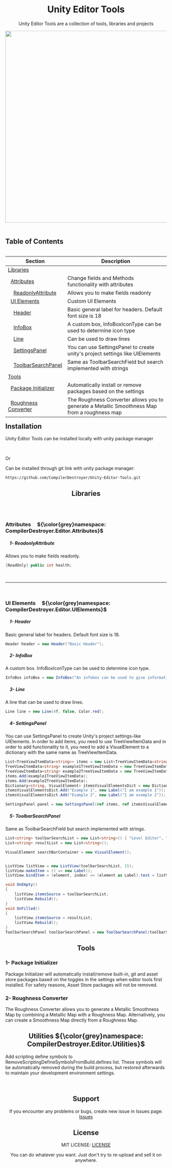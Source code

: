 <!----------------------------------------------------Main Header Part------------------------------------------------------------------ -->
<h1 align="center">Unity Editor Tools</h1>

<p align="center"> Unity Editor Tools are a collection of tools, libraries and projects</p>
 <div align="center">
<img align= "center" src= https://github.com/user-attachments/assets/84d389a1-df42-46e8-889d-687fad040e25 width="600">
</div>

<br>

<!-- ----------------------------------------------------Table of Contents----------------------------------------------------- -->
## Table of Contents

<table align="left" border="0" cellpadding="10" cellspacing="0">
  <thead>
    <tr>
      <th>Section</th>
      <th>Description</th>
    </tr>
  </thead>
  <tbody>
    <tr>
      <td><a href="#Libraries">Libraries</a></td>
      <td></td>
    </tr>
      <tr>
      <td>&nbsp;&nbsp;<a href="#Attributes">Attributes</a></td>
      <td>Change fields and Methods functionality with attributes</td>
    </tr>
      <tr>
      <td>&nbsp;&nbsp;&nbsp;&nbsp;<a href="#1--ReadonlyAttribute">ReadonlyAttribute</a></td>
      <td>Allows you to make fields readonly</td>
    </tr>
     <tr>
      <td>&nbsp;&nbsp;<a href="#UI-Elements">UI Elements</a></td>
      <td>Custom UI Elements</td>
    </tr>
    <tr>
      <td>&nbsp;&nbsp;&nbsp;&nbsp;<a href="#1--Header">Header</a></td>
      <td>Basic general label for headers. Default font size is 18</td>
    </tr>
     <tr>
      <td>&nbsp;&nbsp;&nbsp;&nbsp;<a href="#2--InfoBox">InfoBox</a></td>
      <td>A custom box, InfoBoxIconType can be used to determine icon type</td>
    </tr>
     <tr>
      <td>&nbsp;&nbsp;&nbsp;&nbsp;<a href="#3--Line">Line</a></td>
      <td>Can be used to draw lines</td>
    </tr>
     <tr>
      <td>&nbsp;&nbsp;&nbsp;&nbsp;<a href="#4--SettingsPanel">SettingsPanel</a></td>
      <td>You can use SettingsPanel to create unity's project settings like UIElements</td>
    </tr>
     <tr>
      <td>&nbsp;&nbsp;&nbsp;&nbsp;<a href="#5--ToolbarSearchPanel">ToolbarSearchPanel</a></td>
      <td>Same as ToolbarSearchField but search implemented with strings</td>
    </tr>
    <tr>
      <td><a href="#Tools">Tools</a></td>
      <td></td>
    </tr>
    <tr>
      <td>&nbsp;&nbsp;<a href="#1--Package-Initializer">Package Initializer</a></td>
      <td>Automatically install or remove packages based on the settings</td>
    </tr>
       <tr>
      <td>&nbsp;&nbsp;<a href="#2--Roughness-Converter">Roughness Converter</a></td>
      <td>The Roughness Converter allows you to generate a Metallic Smoothness Map from a roughness map</td>
    </tr>
  </tbody>
</table>
<!-- -------------------------------------------------------------------------------------------------------------------------- -->




<!----------------------------------------------------Installation Part------------------------------------------------------------------ -->
## Installation

<!--Local Installation Part-->
 Unity Editor Tools can be installed locally with unity package manager

<!--Git Installation Part-->
<br>


Or

Can be installed through git link with unity package manager:


```
https://github.com/CompilerDestroyer/Unity-Editor-Tools.git
```

<!-- ------------------------------------------------------------------------------------------------------------------------------- -->


<h2 align="center">Libraries</h2>
<br>
<br>
<h3>Attributes &nbsp;&nbsp;&nbsp; ${\color{grey}namespace: CompilerDestroyer.Editor.Attributes}$</h3>


<h5 align="left">&nbsp;&nbsp;&nbsp;&nbsp;1- ReadonlyAttribute</h5>
<p>Allows you to make fields readonly.</p>

```csharp
[ReadOnly] public int health;
```
<br>

---

<br>
<h3>UI Elements &nbsp;&nbsp;&nbsp; ${\color{grey}namespace: CompilerDestroyer.Editor.UIElements}$</h3>

<h5 align="left">&nbsp;&nbsp;&nbsp;&nbsp;1- Header</h5>
<p>Basic general label for headers. Default font size is 18.</p>

```csharp
Header header = new Header("Basic Header");
```

<h5 align="left">&nbsp;&nbsp;&nbsp;&nbsp;2- InfoBox</h5>
<p>A custom box. InfoBoxIconType can be used to determine icon type.</p>

```cs
InfoBox infoBox = new InfoBox("An infobox can be used to give information", InfoBoxIconType.Info, 3f);
```

<h5 align="left">&nbsp;&nbsp;&nbsp;&nbsp;3- Line</h5>
<p>A line that can be used to draw lines.</p>

```csharp
Line line = new Line(4f, false, Color.red);
```

<h5 align="left">&nbsp;&nbsp;&nbsp;&nbsp;4- SettingsPanel</h5>
<p>You can use SettingsPanel to create Unity's project settings-like UIElements.
 In order to add items, you need to use TreeViewItemData<string> and in order to add functionality to it, you need to add a VisualElement to a dictionary with the same name as TreeViewItemData<string>.</p>

```cs
List<TreeViewItemData<string>> items = new List<TreeViewItemData<string>>();
TreeViewItemData<string> example1TreeViewItemData = new TreeViewItemData<string>(0, "Example 1");
TreeViewItemData<string> example2TreeViewItemData = new TreeViewItemData<string>(1, "Example 2");
items.Add(example1TreeViewItemData);
items.Add(example2TreeViewItemData);
Dictionary<string, VisualElement> itemsVisualElementsDict = new Dictionary<string, VisualElement>();
itemsVisualElementsDict.Add("Example 1", new Label("I am example 1"));
itemsVisualElementsDict.Add("Example 2", new Label("I am example 2"));

SettingsPanel panel = new SettingsPanel(ref items, ref itemsVisualElementsDict);
```

<h5 align="left">&nbsp;&nbsp;&nbsp;&nbsp;5- ToolbarSearchPanel</h5>
<p>Same as ToolbarSearchField but search implemented with strings.</p>

```cs
List<string> toolbarSearchList = new List<string>() { "Level Editor", "Terrain Licker", "Inspector Destroyer", "Mesh Consumer" };
List<string> resultList = new List<string>();

VisualElement searchBarContainer = new VisualElement();


ListView listView = new ListView(toolbarSearchList, 15);
listView.makeItem = () => new Label();
listView.bindItem = (element, index) => (element as Label).text = listView.itemsSource[index] as string;

void OnEmpty()
{
    listView.itemsSource = toolbarSearchList;
    listView.Rebuild();
}
void OnFilled()
{
    listView.itemsSource = resultList;
    listView.Rebuild();
}
ToolbarSearchPanel toolbarSearchPanel = new ToolbarSearchPanel(toolbarSearchList, resultList, OnEmpty, OnFilled);
```

<h2 align="center">Tools</h2>
<h3 align="left">1- Package Initializer</h3>
<p>Package Initializer will automatically install/remove built-in, git and asset store packages based on the toggles in the settings when editor tools first installed.
 For safety reasons, Asset Store packages will not be removed.</p>


<h3 align="left">2- Roughness Converter</h3>

<p>The Roughness Converter allows you to generate a Metallic Smoothness Map by combining a Metallic Map with a Roughness Map.
 Alternatively, you can create a Smoothness Map directly from a Roughness Map.</p>

<h2 align="center">Utilities ${\color{grey}namespace: CompilerDestroyer.Editor.Utilities}$</h2>
<p>Add scripting define symbols to RemoveScriptingDefineSymbolsFromBuild.defines list.
 These symbols will be automatically removed during the build process, but restored afterwards to maintain your development environment settings.</p>


<div align="left">


</div>
<br>


<!-- ------------------------------------------------------------------------------------------------------------------------------- -->

<!-- Support -->
<div align= "center">
<h2 align="center">Support</h2>
<p align="center">If you encounter any problems or bugs, create new issue in Issues page:
  <a href="https://github.com/compilerbutcher/Unity-Editor-Visual/issues">Issues</a>
</p>

<h2 align="center">License</h2>
<p align="center">MIT LICENSE:
<a href="https://github.com/compilerbutcher/Unity-Editor-Visual/blob/main/LICENSE">LICENSE</a>
 <p align="center">You can do whatever you want. Just don't try to re-upload and sell it on anywhere.</p>
</div>



<style>
.flex-container {
    display: flex;
    gap: 1rem;
}
</style>
